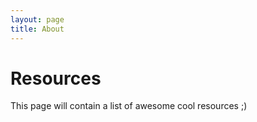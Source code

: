 ```yaml
---
layout: page
title: About
---
```


# Resources
This page will contain a list of awesome cool resources ;)
